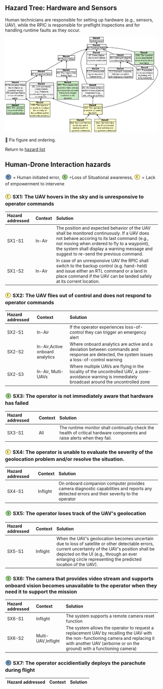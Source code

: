 ## Hazard Tree: Hardware and Sensors

Human technicians are responsible for setting up hardware (e.g., sensors, UAV), while the RPIC is responsible 
for preflight inspections and for handling runtime faults as they occur. 

[![](figures/sensors.png)](#)

:construction: Fix figure and ordering.

Return to [hazard list](../README.md)<br>

## Human-Drone Interaction hazards 

 <sub>[![](icons/h-icon.PNG)](#)</sub> = Human initiated error,  <sub>[![](icons/s-icon.PNG)](#)</sub> =Loss of Situational awareness,  <sub>[![](icons/e-icon.PNG)](#)</sub> = Lack of empowerment to intervene

###  <sub>[![](icons/e-icon.PNG)](#)</sub> SX1: The UAV hovers in the sky and is unresponsive to operator commands
| Hazard addressed | Context | Solution |
|:--|:--|:--|
|SX1-S1|In-Air|The position and expected behavior of the UAV shall be monitored continuously. If a UAV does not behave accoring to its last command (e.g., not moving when ordered to fly to a waypoint), the system shall display a warning message and suggest to re-send the previous command.|
|SX1-S2|In-Air|In case of an unresponsive UAV the RPIC shall switch to the backup control (e.g. hand-held) and issue either an RTL command or a land in place command if the UAV can be landed safely at its corrent location. |

###  <sub>[![](icons/e-icon.PNG)](#)</sub> SX2: The UAV flies out of control and does not respond to operator commands
| Hazard addressed | Context | Solution |
|:--|:--|:--|
|SX2-S1|In-Air|If the operator experiences loss-of-control they can trigger an emergency alert|
|SX2-S2|In-Air,Active onboard analytics|Where onboard analytics are active and a deviation between commands and response are detected, the system issues a loss-of-control warning|
|SX2-S3|In-Air, Multi-UAVs|Where multiple UAVs are flying in the locality of the uncontrolled UAV, a zone-avoidance warning is immediately broadcast around the uncontrolled zone|

###   <sub>[![](icons/s-icon.PNG)](#)</sub> SX3: The operator is not immediately aware that hardware has failed
| Hazard addressed | Context | Solution |
|:--|:--|:--|
|SX3-S1|All|The runtime monitor shall continually check the health of critical hardware components and raise alerts when they fail.|

###  <sub>[![](icons/e-icon.PNG)](#)</sub> SX4: The operator is unable to evaluate the severity of the geolocation problem and/or resolve the situation.
| Hazard addressed | Context | Solution |
|:--|:--|:--|
|SX4-S1|Inflight|On onboard companion computer provides camera diagnostic capabilities and reports any detected errors and their severity to the operator|

###  <sub>[![](icons/s-icon.PNG)](#)</sub> SX5: The operator loses track of the UAV's geolocation
| Hazard addressed | Context | Solution |
|:--|:--|:--|
|SX5-S1|Inflight|When the UAV's geolocation becomes uncertain due to loss of satellite or other detectable errors, current uncertainty of the UAV's position shall be depicted on the UI (e.g., through an ever enlarging circle representing the predicted location of the UAV).|

###  <sub>[![](icons/s-icon.PNG)](#)</sub> SX6: The camera that provides video stream and supports onboard vision becomes unavailable to the operator when they need it to support the mission
| Hazard addressed | Context | Solution |
|:--|:--|:--|
|SX6-S1|Inflight|The system supports a remote camera reset function|
|SX6-S2|Multi-UAV,Inflight|The system allows the operator to request a replacement UAV by recalling the UAV with the non-functioning camera and replacing it with another UAV (airborne or on the ground) with a functioning camera)|


###  <sub>[![](icons/h-icon.PNG)](#)</sub> SX7: The operator accidientially deploys the parachute during flight
| Hazard addressed | Context | Solution |
|:--|:--|:--|



